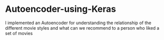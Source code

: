 # Autoencoder-using-Keras
I implemented an Autoencoder for understanding the relationship of the different movie styles and what can we recommend to a person who liked a set of movies
